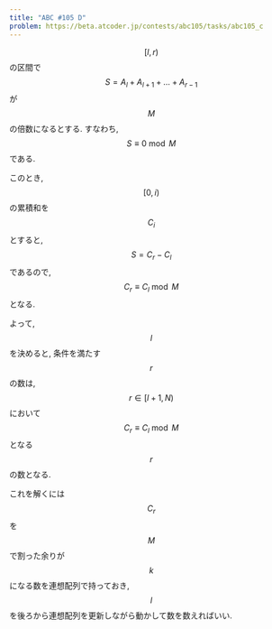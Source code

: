 ```yaml
---
title: "ABC #105 D"
problem: https://beta.atcoder.jp/contests/abc105/tasks/abc105_c
---
```

$$ [l, r) $$ の区間で $$ S = A_l + A_{l+1} + \dots + A_{r-1} $$ が $$ M $$ の倍数になるとする. すなわち, $$ S \equiv 0 \bmod M $$ である.

このとき, $$ [0, i) $$ の累積和を $$ C_i $$ とすると, $$ S = C_r - C_l $$ であるので, $$ C_r \equiv C_l \bmod M $$ となる.

よって, $$ l $$ を決めると, 条件を満たす $$ r $$ の数は, $$ r \in [l+1, N) $$ において $$ C_r \equiv C_l \bmod M $$ となる $$ r $$ の数となる.

これを解くには $$ C_r $$ を $$ M $$ で割った余りが $$ k $$ になる数を連想配列で持っておき, $$ l $$ を後ろから連想配列を更新しながら動かして数を数えればいい.
